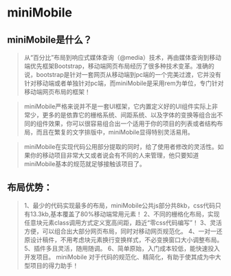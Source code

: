 # miniMobile
## miniMobile是什么？
>从“百分比”布局到响应式媒体查询（@media）技术，再由媒体查询到移动端优先框架Bootstrap，移动端网页布局经历了很多种技术变革。准确的说，bootstrap是针对一套网页从移动端到pc端的一个完美过渡，它并没有针对移动端或者单独针对pc端，而miniMobile是采用rem为单位，专门针对移动端网页布局的框架！

>miniMobile严格来说并不是一套UI框架，它内置定义好的UI组件实际上非常少，更多的是依靠它的栅格系统、间距系统、以及字体的变换等组合出不同的组件效果，你可以很容易组合出一个适用于你的项目的列表或者结构布局，而且在繁复的文字排版中，miniMobile显得特别灵活易用。

>miniMobile在实现代码公用部分提取的同时，给了使用者修改的灵活性。如果你的移动项目非常大又或者说会有不同的人来管理，他只要知道miniMobile基本的规范就足够接触该项目了。

## 布局优势：
>1、最少的代码实现最多的布局，miniMobile公共js部分共8kb，css代码只有13.3kb,基本覆盖了80%移动端常用元素！
>2、不同的栅格化布局，实现任意块元素class调用方式定义宽高间距，趋近“零css代码编写”！
>3、灵活方便，可以组合出大部分网页布局，同时对移动网页规范化。
>4、一对一还原设计稿件，不用考虑块元素换行变换样式，不必变换窗口大小调整布局。
>5、插件多且灵活，随用随调。
>6、简单原始，入门成本较低，能快速投入开发项目。
miniMobile 对于代码的规范化、精简化，有助于使其成为中大型项目的得力助手！
